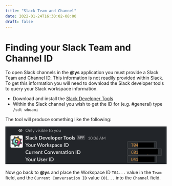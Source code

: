 ```yaml
---
title: "Slack Team and Channel"
date: 2022-01-24T16:30:02-08:00
draft: false
---
```


# Finding your Slack Team and Channel ID

To open Slack channels in the **@ys** application you must provide a Slack Team and Channel ID. This information is not readily provided within Slack. To get this information you will need to download the Slack developer tools to query your Slack workspace information.

- Download and install the [Slack Developer Tools](https://sdt.builtbyslack.com)
- Within the Slack channel you wish to get the ID for (e.g. #general) type `/sdt whoami`

The tool will produce something like the following:

![SDT output](./sdt-output.png)

Now go back to **@ys** and place the Workspace ID `T04...` value in the `Team` field, and the `Current Conversation ID` value `C01...` into the `Channel` field.
